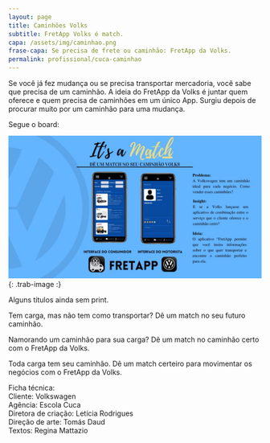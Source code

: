 ```yaml
---
layout: page
title: Caminhões Volks
subtitle: FretApp Volks é match.
capa: /assets/img/caminhao.png
frase-capa: Se precisa de frete ou caminhão: FretApp da Volks.
permalink: profissional/cuca-caminhao
---
```


Se você já fez mudança ou se precisa transportar mercadoria, você sabe que precisa de um caminhão. A ideia do FretApp da Volks é juntar quem oferece e quem precisa de caminhões em um único App. Surgiu depois de procurar muito por um caminhão para uma mudança.   

Segue o board:

![imagem com fundo azul, símbolo da Volks, a frase It's a Match e o subtítulo Dê um match no seu caminhão da Volks. Um mockup com a interface para o consumidor e para o motorista. Na parte inferior central a logo do app que é um caminhão com o símbolo da Volks saindo da carroceria e o nome do app que é fretapp.'](/assets/img/board_Volks.jpg){: .trab-image :}  

Alguns títulos ainda sem print.  

Tem carga, mas não tem como transportar? Dê um match no seu futuro caminhão.  

Namorando um caminhão para sua carga? Dê um match no caminhão certo com o FretApp da Volks.  

Toda carga tem seu caminhão. Dê um match certeiro para movimentar os negócios com o FretApp da Volks.  


Ficha técnica:   
Cliente: Volkswagen  
Agência: Escola Cuca  
Diretora de criação: Letícia Rodrigues  
Direção de arte: Tomás Daud  
Textos: Regina Mattazio
